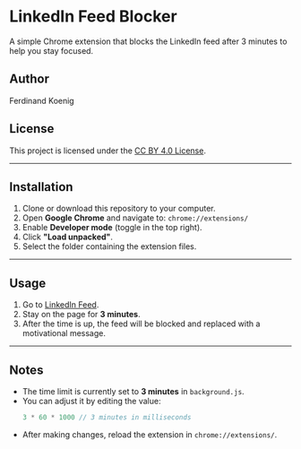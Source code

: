 # LinkedIn Feed Blocker

A simple Chrome extension that blocks the LinkedIn feed after 3 minutes to help you stay focused.

## Author
Ferdinand Koenig

## License
This project is licensed under the [CC BY 4.0 License](https://creativecommons.org/licenses/by/4.0/).

---

## Installation

1. Clone or download this repository to your computer.
2. Open **Google Chrome** and navigate to:
    `chrome://extensions/`
3. Enable **Developer mode** (toggle in the top right).
4. Click **"Load unpacked"**.
5. Select the folder containing the extension files.

---

## Usage

1. Go to [LinkedIn Feed](https://www.linkedin.com/feed/).
2. Stay on the page for **3 minutes**.
3. After the time is up, the feed will be blocked and replaced with a motivational message.

---

## Notes

- The time limit is currently set to **3 minutes** in `background.js`.
- You can adjust it by editing the value:
  ```js
  3 * 60 * 1000 // 3 minutes in milliseconds
  ```
- After making changes, reload the extension in `chrome://extensions/`.

